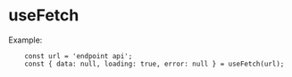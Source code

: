 # useFetch

Example:
```
    const url = 'endpoint api';
    const { data: null, loading: true, error: null } = useFetch(url);

```
